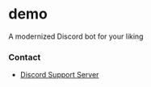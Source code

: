 # demo
A modernized Discord bot for your liking

### Contact
- [Discord Support Server](https://discord.gg/mXSXzc4SJB)
